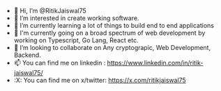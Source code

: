 - 👋 Hi, I’m @RitikJaiswal75
- 👀 I’m interested in create working software.
- 🌱 I’m currently learning a lot of things to build end to end applications
- 🌱 I'm currently going on a broad spectrum of web development by working on Typescript, Go Lang, React etc.
- 💞️ I’m looking to collaborate on Any cryptograpic, Web Development, Backend.
- 📫 You can find me on linkedin : https://www.linkedin.com/in/ritik-jaiswal75/
- :X: You can find me on x/twitter: https://x.com/ritikjaiswal75

<!---
RitikJaiswal75/RitikJaiswal75 is a ✨ special ✨ repository because its `README.md` (this file) appears on your GitHub profile.
You can click the Preview link to take a look at your changes.
--->
